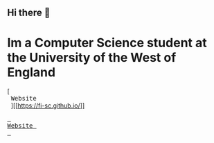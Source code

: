 ## Hi there 👋

# Im a Computer Science student at the University of the West of England 

[<kbd> <br> Website <br> </kbd>][[https://fi-sc.github.io/]]


[<kbd> <br>Website <br> </kbd>][WEB]




<!---------------------------------------------------------------------------->
[WEB]: [Types/KBD.md](https://fi-sc.github.io/)

<!--
**fi-sc/fi-sc** is a ✨ _special_ ✨ repository because its `README.md` (this file) appears on your GitHub profile.

Here are some ideas to get you started:

- 🔭 I’m currently working on ... 
- 🌱 I’m currently learning ...
- 👯 I’m looking to collaborate on ...
- 🤔 I’m looking for help with ...
- 💬 Ask me about ...
- 📫 How to reach me: ...
- 😄 Pronouns: ...
- ⚡ Fun fact: ...
-->
